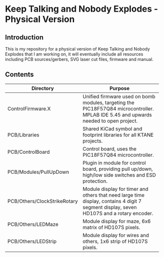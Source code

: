 # Keep Talking and Nobody Explodes - Physical Version

## Introduction

This is my repository for a physical version of Keep Talking and Nobody Explodes that I am working on, it will eventually include all resources including PCB sources/gerbers, SVG laser cut files, firmware and manual.

## Contents

| Directory                    | Purpose                                                      |
| ---------------------------- | ------------------------------------------------------------ |
| ControlFirmware.X            | Unified firmware used on bomb modules, targeting the PIC18F57Q84 microcontroller. MPLAB IDE 5.45 and upwards needed to open project. |
| PCB/Libraries                | Shared KiCad symbol and footprint libraries for all KTANE projects. |
| PCB/ControlBoard             | Control board, uses the PIC18F57Q84 microcontroller.         |
| PCB/Modules/PullUpDown       | Plugin in module for control board, providing pull up/down, high/low side switches and ESD protection. |
| PCB/Others/ClockStrikeRotary | Module display for timer and others that need large time display, contains 4 digit 7 segment display, seven HD107S and a rotary encoder. |
| PCB/Others/LEDMaze           | Module display for maze, 6x6 matrix of HD107S pixels.        |
| PCB/Others/LEDStrip          | Module display for wires and others, 1x6 strip of HD107S pixels. |


